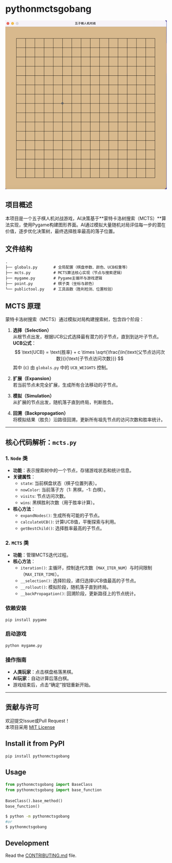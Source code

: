 # pythonmctsgobang

![示例截图](./docs/res/img/main_window.png) <!-- 可替换为实际截图链接 -->

## 项目概述

本项目是一个五子棋人机对战游戏，AI决策基于**蒙特卡洛树搜索（MCTS）**算法实现，使用Pygame构建图形界面。AI通过模拟大量随机对局评估每一步的潜在价值，逐步优化决策树，最终选择胜率最高的落子位置。

## 文件结构

```plaintext
.
├── globals.py       # 全局配置（棋盘参数、颜色、UCB权重等）
├── mcts.py          # MCTS算法核心实现（节点与搜索逻辑）
├── mygame.py        # Pygame主循环与游戏逻辑
├── point.py         # 棋子类（坐标与颜色）
└── publictool.py    # 工具函数（胜利检测、位置校验）
```

## MCTS 原理

蒙特卡洛树搜索（MCTS）通过模拟对局构建搜索树，包含四个阶段：

1. **选择（Selection）**  
   从根节点出发，根据UCB公式选择最有潜力的子节点，直到到达叶子节点。  
   **UCB公式**：  
   $$
   \text{UCB} = \text{胜率} + c \times \sqrt{\frac{\ln(\text{父节点访问次数})}{\text{子节点访问次数}}}
   $$
   其中 \(c\) 由 `globals.py` 中的 `UCB_WEIGHTS` 控制。

2. **扩展（Expansion）**  
   若当前节点未完全扩展，生成所有合法移动的子节点。

3. **模拟（Simulation）**  
   从扩展的节点出发，随机落子直到终局，判断胜负。

4. **回溯（Backpropagation）**  
   将模拟结果（胜负）沿路径回溯，更新所有祖先节点的访问次数和胜率统计。

---

## 核心代码解析：`mcts.py`

### 1. `Node` 类

- **功能**：表示搜索树中的一个节点，存储游戏状态和统计信息。
- **关键属性**：
  - `state`: 当前棋盘状态（棋子位置列表）。
  - `nowColor`: 当前落子方（1: 黑棋，-1: 白棋）。
  - `visits`: 节点访问次数。
  - `wins`: 黑棋胜利次数（用于胜率计算）。
- **核心方法**：
  - `expandNodes()`: 生成所有可能的子节点。
  - `calculateUCB()`: 计算UCB值，平衡探索与利用。
  - `getBestChild()`: 选择胜率最高的子节点。

### 2. `MCTS` 类

- **功能**：管理MCTS迭代过程。
- **核心方法**：
  - `iteration()`: 主循环，控制迭代次数（`MAX_ITER_NUM`）与时间限制（`MAX_ITER_TIME`）。
  - `__selection()`: 选择阶段，递归选择UCB值最高的子节点。
  - `__rollout()`: 模拟阶段，随机落子直到终局。
  - `__backPropagation()`: 回溯阶段，更新路径上的节点统计。

### 依赖安装

```bash
pip install pygame
```

### 启动游戏

```bash
python mygame.py
```

### 操作指南

- **人类玩家**：点击棋盘格落黑棋。
- **AI玩家**：自动计算后落白棋。
- 游戏结束后，点击“确定”按钮重新开始。

---

## 贡献与许可

欢迎提交Issue或Pull Request！  
本项目采用 [MIT License](LICENSE) <!-- 添加实际许可证文件 -->

## Install it from PyPI

```bash
pip install pythonmctsgobang
```

## Usage

```py
from pythonmctsgobang import BaseClass
from pythonmctsgobang import base_function

BaseClass().base_method()
base_function()
```

```bash
$ python -m pythonmctsgobang
#or
$ pythonmctsgobang
```

## Development

Read the [CONTRIBUTING.md](CONTRIBUTING.md) file.
